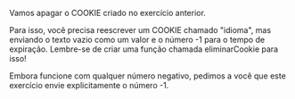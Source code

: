 Vamos apagar o COOKIE criado no exercício anterior.

Para isso, você precisa reescrever um COOKIE chamado "idioma", mas enviando o texto vazio como um valor e o número -1 para o tempo de expiração. Lembre-se de criar uma função chamada eliminarCookie para isso!

Embora funcione com qualquer número negativo, pedimos a você que este exercício envie explicitamente o número -1.